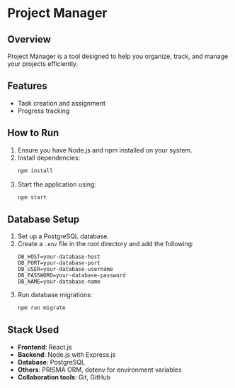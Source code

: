 # Project Manager

## Overview
Project Manager is a tool designed to help you organize, track, and manage your projects efficiently.

## Features
- Task creation and assignment
- Progress tracking

## How to Run
1. Ensure you have Node.js and npm installed on your system.
2. Install dependencies:
    ```bash
    npm install
    ```
3. Start the application using:
    ```bash
    npm start
    ```

## Database Setup
1. Set up a PostgreSQL database.
2. Create a `.env` file in the root directory and add the following:
    ```
    DB_HOST=your-database-host
    DB_PORT=your-database-port
    DB_USER=your-database-username
    DB_PASSWORD=your-database-password
    DB_NAME=your-database-name
    ```
3. Run database migrations:
    ```bash
    npm run migrate
    ```

## Stack Used
- **Frontend**: React.js
- **Backend**: Node.js with Express.js
- **Database**: PostgreSQL
- **Others**: PRISMA ORM, dotenv for environment variables
- **Collaboration tools**: Git, GitHub

